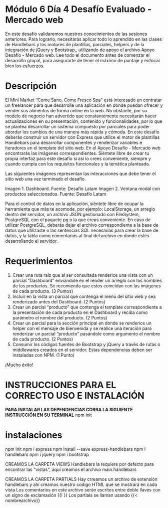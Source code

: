 # Módulo 6 Día 4 Desafío Evaluado - Mercado web

En este desafío validaremos nuestros conocimientos de las sesiones anteriores. Para lograrlo, necesitarás aplicar todo lo aprendido en las clases de Handlebars y los motores de plantillas, parciales, helpers y de la integración de jQuery y Bootstrap,, utilizando de apoyo el archivo Apoyo Desafío - Mercado web.
Lee todo el documento antes de comenzar el desarrollo grupal, para asegurarte de tener el máximo de puntaje y enfocar bien los esfuerzos.


# Descripción

El Mini Market “Come Sano, Come Fresco Spa” está interesado en contratar un freelancer para que desarrolle una aplicación en donde puedan ofrecer y vender sus alimentos de forma online en la web. No obstante, por su modelo de negocio han advertido que constantemente necesitarán hacer actualizaciones en su presentación, contenido y funcionalidades, por lo que se plantea desarrollar un sistema compuesto por parciales para poder abordar los cambios de una manera más rápida y cómoda.
En este desafío deberás construir un servidor con Express que utilice el motor de plantillas Handlebars para desarrollar componentes y renderizar variables e iteradores en el template del sitio web. 
En el Apoyo Desafío - Mercado web encontrarás las imágenes correspondientes. Siéntete libre de crear tu propia interfaz para este desafío si así lo crees conveniente, siempre y cuando cumpla con los requisitos funcionales y la temática planteada. 


Las siguientes imágenes representan las interacciones que debe tener el sitio web una vez terminado el desafío.

Imagen 1. Dashboard. Fuente: Desafío Latam
Imagen 2. Ventana modal con productos seleccionados. Fuente: Desafío Latam

Para el control de datos en la aplicación, siéntete libre de ocupar la herramienta que más te acomode, por ejemplo: LocalStorage, un arreglo dentro del servidor, un archivo JSON gestionado con FileSystem, PostgreSQL con el paquete pg o la que creas conveniente. En caso de utilizar PostgreSQL, deberás dejar el archivo correspondiente a la base de datos que utilizaste o las sentencias SQL necesarias para crear la base de datos, y la tabla como comentarios al final del archivo en donde estés desarrollando el servidor.


# Requerimientos

1. Crear una ruta raíz que al ser consultada renderice una vista con un parcial “Dashboard” enviándole en el render un arreglo con los nombres de los productos. Se recomienda que estos coincidan con las imágenes de cada producto. (3 Puntos)
2. Incluir en la vista un parcial que contenga el menú del sitio web y sea renderizado antes del Dashboard. (2 Puntos)
3. Crear un parcial “producto” que contenga el template correspondiente a la presentación de cada producto en el Dashboard y reciba como parámetro el nombre del producto. (2 Puntos)
4. Crear un parcial para la sección principal en donde se renderice un helper con el mensaje de bienvenida y se realice una iteración para renderizar un parcial “producto” pasándole como argumento el nombre de cada producto. (2 Puntos)
5. Consumir los códigos fuentes de Bootstrap y jQuery a través de rutas o middlewares creados en el servidor. Estas dependencias deben ser instaladas con NPM. (1 Punto)


¡Mucho éxito! 

# INSTRUCCIONES PARA EL CORRECTO USO E INSTALACIÓN

**PARA INSTALAR LAS DEPENDENCIAS CORRA LA SIGUIENTE INSTRUCCIÓN EN SU TERMINAL**
npm init

# instalaciones

npm init
npm i express
npm install --save express-handlebars
npm i handlebars
npm i jquery
npm i bootstrap

CREAMOS LA CARPETA VIEWS
Handlebars la requiere por defecto para encontrar las "vistas", aquí creamos el archivo main.handlebars

CREAMOS LA CARPETA PARTIALS
Hay crreamos un archivo de extensión handlebars y ahí creamos nuestro codigo HTML que se mostrará en cada vista
Los comentarios en este archivo serán escritos entre doble llaves con un signo de exclamasión {{! }}
Los partials se llaman usando {{< nombrearchivo}}
